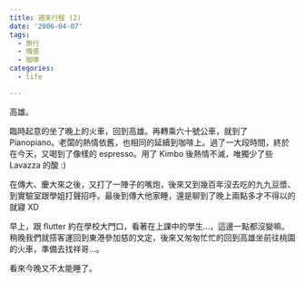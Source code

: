 ```yaml
---
title: 週末行程 (2)
date: '2006-04-07'
tags:
  - 旅行
  - 情感
  - 咖啡
categories:
  - life

---
```

高雄。  
  
臨時起意的坐了晚上的火車，回到高雄。再轉乘六十號公車，就到了 Pianopiano。老闆的熱情依舊，也相同的延續到咖啡上。過了一大段時間，終於在今天，又喝到了像樣的 espresso。用了 Kimbo 後熱情不滅，唯獨少了些 Lavazza 的酸 :)  
  
在傳大、慶大來之後，又打了一陣子的嘴炮，後來又到幾百年沒去吃的九九豆漿、到實驗室跟學姐打聲招呼。最後到傳大他家睡，還是聊到了晚上兩點多才不得以的就寢 XD  
  
早上，跟 flutter 約在學校大門口，看著在上課中的學生…，這邊一點都沒變嘛。稍晚我們就搭客運回到東港參加慈的文定，後來又匆匆忙忙的回到高雄坐前往桃園的火車，準備去找祥哥…。  
  
看來今晚又不太能睡了。